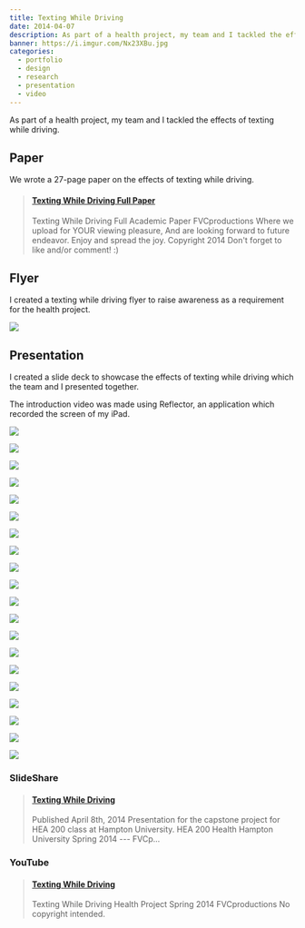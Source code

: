 ```yaml
---
title: Texting While Driving
date: 2014-04-07
description: As part of a health project, my team and I tackled the effects of texting while driving.
banner: https://i.imgur.com/Nx23XBu.jpg
categories:
  - portfolio
  - design
  - research
  - presentation
  - video
---
```


As part of a health project, my team and I tackled the effects of texting while driving.

## Paper

We wrote a 27-page paper on the effects of texting while driving.

<blockquote class="embedly-card"><h4><a href="https://www.scribd.com/document/227095609/Texting-While-Driving-Full-Paper">Texting While Driving Full Paper</a></h4><p>Texting While Driving Full Academic Paper FVCproductions Where we upload for YOUR viewing pleasure, And are looking forward to future endeavor. Enjoy and spread the joy. Copyright 2014 Don't forget to like and/or comment! :)</p></blockquote>

## Flyer

I created a texting while driving flyer to raise awareness as a requirement for the health project.

<p class="centered small-image">
  <img src="https://i.imgur.com/CRLoX3F.jpg">
</p>

## Presentation

I created a slide deck to showcase the effects of texting while driving which the team and I presented together.

The introduction video was made using Reflector, an application which recorded the screen of my iPad.

<p class="centered small-image">
  <img src="https://i.imgur.com/iIw4C2K.png">
</p>

<p class="centered small-image">
  <img src="https://i.imgur.com/Ag47b4X.png">
</p>

<p class="centered small-image">
  <img src="https://i.imgur.com/JtW0kjQ.png">
</p>

<p class="centered small-image">
  <img src="https://i.imgur.com/CvreGhU.jpg">
</p>

<p class="centered small-image">
  <img src="https://i.imgur.com/Nx23XBu.jpg">
</p>

<p class="centered small-image">
  <img src="https://i.imgur.com/eRFMl8V.jpg">
</p>

<p class="centered small-image">
  <img src="https://i.imgur.com/RucevJM.jpg">
</p>

<p class="centered small-image">
  <img src="https://i.imgur.com/X1IyRE1.jpg">
</p>

<p class="centered small-image">
  <img src="https://i.imgur.com/vyHzHp7.jpg">
</p>

<p class="centered small-image">
  <img src="https://i.imgur.com/K4VA83f.jpg">
</p>

<p class="centered small-image">
  <img src="https://i.imgur.com/dHAbRjn.jpg">
</p>

<p class="centered small-image">
  <img src="https://i.imgur.com/phRCZyS.jpg">
</p>

<p class="centered small-image">
  <img src="https://i.imgur.com/NDNycGe.jpg">
</p>

<p class="centered small-image">
  <img src="https://i.imgur.com/iVP6gH2.jpg">
</p>

<p class="centered small-image">
  <img src="https://i.imgur.com/ImKB48J.jpg">
</p>

<p class="centered small-image">
  <img src="https://i.imgur.com/Y4X8VgR.jpg">
</p>

<p class="centered small-image">
  <img src="https://i.imgur.com/8fKFbVI.jpg">
</p>

<p class="centered small-image">
  <img src="https://i.imgur.com/Od5BUP1.jpg">
</p>

<p class="centered small-image">
  <img src="https://i.imgur.com/PljC03C.jpg">
</p>

<p class="centered small-image">
  <img src="https://i.imgur.com/0LmZw6n.jpg">
</p>

### SlideShare

<blockquote class="embedly-card"><h4><a href="https://www.slideshare.net/FVCproductions/texting-while-driving-82133379">Texting While Driving</a></h4><p>Published April 8th, 2014 Presentation for the capstone project for HEA 200 class at Hampton University. HEA 200 Health Hampton University Spring 2014 --- FVCp...</p></blockquote>

### YouTube

<blockquote class="embedly-card"><h4><a href="https://www.youtube.com/watch?v=CcT0GtqPZuw">Texting While Driving</a></h4><p>Texting While Driving Health Project Spring 2014 FVCproductions No copyright intended.</p></blockquote>

<script async src="//cdn.embedly.com/widgets/platform.js" charset="UTF-8"></script>

